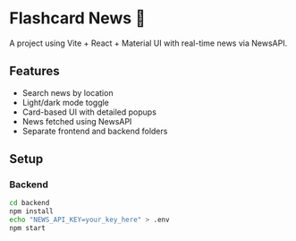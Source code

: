 # Flashcard News 📰

A project using Vite + React + Material UI with real-time news via NewsAPI.

## Features

- Search news by location
- Light/dark mode toggle
- Card-based UI with detailed popups
- News fetched using NewsAPI
- Separate frontend and backend folders

## Setup

### Backend
```bash
cd backend
npm install
echo "NEWS_API_KEY=your_key_here" > .env
npm start
